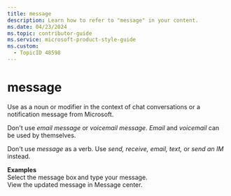```yaml
---
title: message
description: Learn how to refer to "message" in your content.
ms.date: 04/23/2024
ms.topic: contributor-guide
ms.service: microsoft-product-style-guide
ms.custom:
  - TopicID 48598
---
```



# message

Use as a noun or modifier in the context of chat conversations or a notification message from Microsoft.

Don't use *email message* or *voicemail message.* *Email* and *voicemail* can be used by themselves.

Don't use *message* as a verb. Use *send, receive, email, text,* or *send an IM* instead.

**Examples**  
Select the message box and type your message.  
View the updated message in Message center.